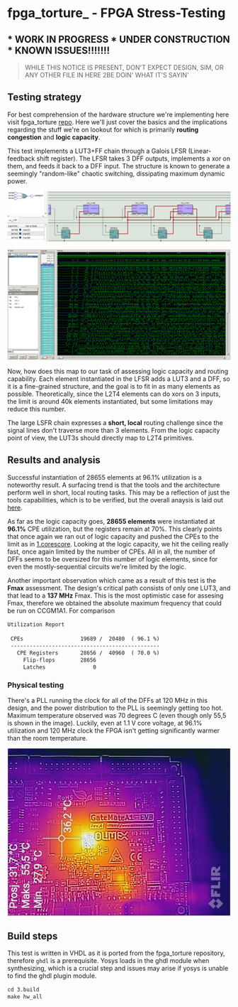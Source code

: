 # fpga_torture_ - FPGA Stress-Testing

## * WORK IN PROGRESS * UNDER CONSTRUCTION * KNOWN ISSUES!!!!!!!
> WHILE THIS NOTICE IS PRESENT, DON'T EXPECT DESIGN, SIM, OR ANY OTHER FILE IN HERE 2BE DOIN' WHAT IT'S SAYIN'
## Testing strategy
For best comprehension of the hardware structure we're implementing here visit fpga_torture [repo](https://github.com/stnolting/fpga_torture). Here we'll just cover the basics and the implications regarding the stuff we're on lookout for which is primarily **routing congestion** and **logic capacity**.

This test implements a LUT3+FF chain through a Galois LFSR (Linear-feedback shift register). The LFSR takes 3 DFF outputs, implements a xor on them, and feeds it back to a DFF input. The structure is known to generate a seemingly "random-like" chaotic switching, dissipating maximum dynamic power. 

![figure](0.doc/example_chain.png)

![figure2](0.doc/example_wave.png)

Now, how does this map to our task of assessing logic capacity and routing capability. Each element instantiated in the LFSR adds a LUT3 and a DFF, so it is a fine-grained structure, and the goal is to fit in as many elements as possible. Theoretically, since the L2T4 elements can do xors on 3 inputs, the limit is around 40k elements instantiated, but some limitations may reduce this number.

The large LSFR chain expresses a **short, local** routing challenge since the signal lines don't traverse more than 3 elements. From the logic capacity point of view, the LUT3s should directly map to L2T4 primitives.  


## Results and analysis
Successful instantiation of 28655 elements at 96.1% utilization is a noteworthy result. A surfacing trend is that the tools and the architecture perform well in short, local routing tasks. This may be a reflection of just the tools capabilities, which is to be verified, but the overall anaysis is laid out [here](https://github.com/chili-chips-ba/openCologne/tree/main/8.StressTest).

As far as the logic capacity goes, **28655 elements** were instantiated at **96.1%** CPE utilization, but the registers remain at 70%. This clearly points that once again we ran out of logic capacity and pushed the CPEs to the limit as in [1.corescore](https://github.com/chili-chips-ba/openCologne/tree/main/8.StressTest/1.corescore_cc). Looking at the logic capacity, we hit the ceiling really fast, once again limited by the number of CPEs. All in all, the number of DFFs seems to be oversized for this number of logic elements, since for even the mostly-sequential circuits we're limited by the logic. 

Another important observation which came as a result of this test is the **Fmax** assessment. The design's critical path consists of only one LUT3, and that lead to a **137 MHz** Fmax. This is the most optimistic case for assesing Fmax, therefore we obtained the absolute maximum frequency that could be run on CCGM1A1. For comparison 



```
Utilization Report

 CPEs                  19689 /  20480  ( 96.1 %)
 -----------------------------------------------
   CPE Registers       28656 /  40960  ( 70.0 %)
     Flip-flops        28656
     Latches               0
```

### Physical testing
There's a PLL running the clock for all of the DFFs at 120 MHz in this design, and the power distribution to the PLL is seemingly getting too hot. Maximum temperature observed was 70 degrees C (even though only 55,5 is shown in the image). Luckily, even at 1.1 V core voltage, at 96.1% utilization and 120 MHz clock the FPGA isn't getting significantly warmer than the room temperature.

![figure](0.doc/flir_20250217T23325411.jpg)

## Build steps
This test is written in VHDL as it is ported from the fpga_torture repository, therefore `ghdl` is a prerequisite. Yosys loads in the ghdl module when synthesizing, which is a crucial step and issues may arise if yosys is unable to find the ghdl plugin module. 
```
cd 3.build
make hw_all
```

